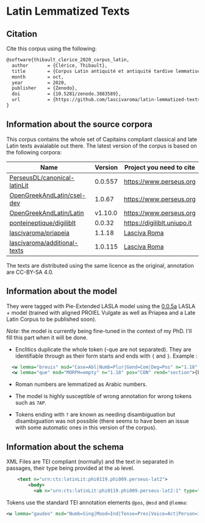 # Latin Lemmatized Texts

## Citation

Cite this corpus using the following:


```tex
@software{thibault_clerice_2020_corpus_latin,
  author       = {Clérice, Thibault},
  title        = {Corpus Latin antiquité et antiquité tardive lemmatisé},
  month        = oct,
  year         = 2020,
  publisher    = {Zenodo},
  doi          = {10.5281/zenodo.3883589},
  url          = {https://github.com/lascivaroma/latin-lemmatized-texts}
}
```

## Information about the source corpora

This corpus contains the whole set of Capitains compliant classical and late Latin texts avaialable out there. The latest version of the corpus is based on the following corpora:

| Name                                                                            | Version | Project you need to cite                       |  
| ------------------------------------------------------------------------------- | ------- | ---------------------------------------------- | 
| [PerseusDL/canonical-latinLit](https://github.com/PerseusDL/canonical-latinLit) | 0.0.557 | https://www.perseus.org                        |
| [OpenGreekAndLatin/csel-dev](https://github.com/OpenGreekAndLatin/csel-dev)     | 1.0.67  | https://www.perseus.org                        |
| [OpenGreekAndLatin/Latin](https://github.com/OpenGreekAndLatin/Latin)           | v1.10.0 | https://www.perseus.org                        |
| [ponteineptique/digiliblt](https://github.com/ponteineptique/digiliblt)         | 0.0.32  | https://digiliblt.uniupo.it                    |
| [lascivaroma/priapeia](https://github.com/lascivaroma/priapeia)                 | 1.1.18  | [Lasciva Roma](https://github.com/lascivaroma) |
| [lascivaroma/additional-texts](https://github.com/lascivaroma/additional-texts) | 1.0.115 | [Lasciva Roma](https://github.com/lascivaroma) |


The texts are distributed using the same licence as the original, annotation are CC-BY-SA 4.0. 

## Information about the model

They were tagged with Pie-Extended LASLA model using the [0.0.5a](https://github.com/PonteIneptique/latin-lasla-models/releases/tag/0.0.5a) LASLA + model (trained with aligned PROIEL Vulgate as well as Priapea and a Late Latin Corpus to be published soon).


*Note:* the model is currently being fine-tuned in the context of my PhD. I'll fill this part when it will be done.

- Enclitics duplicate the whole token (-que are not separated). They are identifiable through as their form starts and ends with `{` and `}`. Example : 

```xml
  <w lemma="breuis" msd="Case=Abl|Numb=Plur|Gend=Com|Deg=Pos" n="1.18" pos="ADJqua" rend="section">breuibusque</w>
  <w lemma="que" msd="MORPH=empty" n="1.18" pos="CON" rend="section">{breuibusque}</w>
```

- Roman numbers are lemmatized as Arabic numbers.

- The model is highly susceptible of wrong annotation for wrong tokens such as `7AP`.

- Tokens ending with `?` are known as needing disambiguation but disambiguation was not possible (there seems to have been an issue with some automatic ones in this version of the corpus).

## Information about the schema

XML Files are TEI compliant (normally) and the text in separated in passages, their type being provided at the `ab` level.

```xml
    <text n="urn:cts:latinLit:phi0119.phi009.perseus-lat2">
        <body>
          <ab n="urn:cts:latinLit:phi0119.phi009.perseus-lat2:1" type="line">
```

Tokens use the standard TEI annotation elements `@pos`, `@msd` and `@lemma`:

```xml
<w lemma="gaudeo" msd="Numb=Sing|Mood=Ind|Tense=Pres|Voice=Act|Person=1" n="7" pos="VER" rend="line">gaudeo</w>
```

